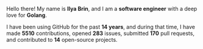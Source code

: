 Hello there! My name is **Ilya Brin**, and I am a **software engineer** with a deep love for **Golang**.

I have been using GitHub for the past **14 years**, and during that time, I have made **5510** contributions, opened **283** issues, submitted **170** pull requests, and contributed to **14** open-source projects.
